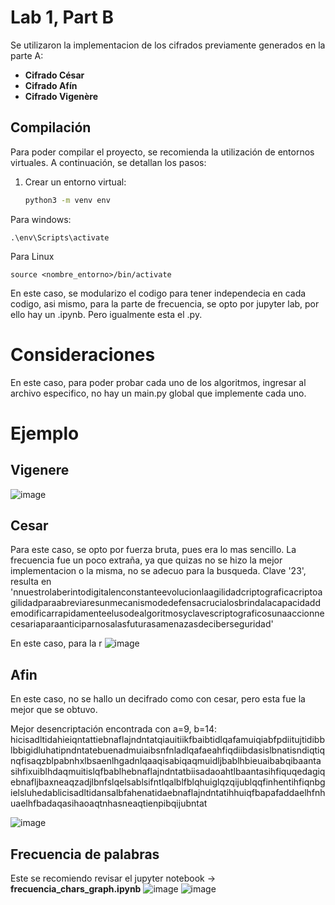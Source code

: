 # Lab 1, Part B

Se utilizaron la implementacion de los cifrados previamente generados en la parte A:

- **Cifrado César**
- **Cifrado Afín**
- **Cifrado Vigenère**

## Compilación

Para poder compilar el proyecto, se recomienda la utilización de entornos virtuales. A continuación, se detallan los pasos:

1. Crear un entorno virtual:
   ```bash
   python3 -m venv env

Para windows:
```
.\env\Scripts\activate
```
Para Linux
```
source <nombre_entorno>/bin/activate
```
En este caso, se modularizo el codigo para tener independecia en cada codigo, asi mismo, para la parte de frecuencia, se opto por jupyter lab,
por ello hay un .ipynb. Pero igualmente esta el .py.

# Consideraciones
En este caso, para poder probar cada uno de los algoritmos, ingresar al archivo especifico, no hay un main.py global que implemente cada uno.

# Ejemplo
## Vigenere
![image](https://github.com/user-attachments/assets/f8e16998-6ae1-4bd9-a16f-67c5598e7612)

## Cesar
Para este caso, se opto por fuerza bruta, pues era lo mas sencillo. La frecuencia fue un poco extraña, ya que quizas no se hizo la mejor implementacion o la misma, no se adecuo para la busqueda.
Clave '23', resulta en 'nnuestrolaberintodigitalenconstanteevolucionlaagilidadcriptograficacriptoagilidadparaabreviaresunmecanismodedefensacrucialosbrindalacapacidaddemodificarrapidamenteelusodealgoritmosyclavescriptograficosunaaccionnecesariaparaanticiparnosalasfuturasamenazasdeciberseguridad'


En este caso, para la r
![image](https://github.com/user-attachments/assets/d95f2166-e4c6-402c-af6f-b182b290a5b8)

## Afin
En este caso, no se hallo un decifrado como con cesar, pero esta fue la mejor que se obtuvo.

Mejor desencriptación encontrada con a=9, b=14:
hicisadltidahieiqntattiebnaflajndntatqiauitiikfbaibtidlqafamuiqiabfpdiitujtidibblbbigidluhatipndntatebuenadmuiaibsnfnladlqafaeahfiqdiibdasislbnatisndiqtiqnqfisaqzblpabnhxlbsaenlhgadnlqaaqisabiqaqmuidljbablhbieuaibabqibaantasihfixuiblhdaqmuitislqfbablhebnaflajndntatbiisadaoahtlbaantasihfiquqedagiqebnafljbaxneaqzadjlbnfslqelsablsifntlqalblfblqhuiglqzqijublqqfinhentihfiqnbgielsluhedablicisadltidansalbfahenatidaebnaflajndntatihhuiqfbapafaddaelhfnhuaelhfbadaqasihaoaqtnhasneaqtienpibqijubntat

![image](https://github.com/user-attachments/assets/0810636e-b015-467d-9b47-12b1b4f9e411)

## Frecuencia de palabras
Este se recomiendo revisar el jupyter notebook -> **frecuencia_chars_graph.ipynb**
![image](https://github.com/user-attachments/assets/1617ebb3-6da2-4872-a3d5-5ae94483bf47)
![image](https://github.com/user-attachments/assets/40f921f1-deff-4720-a45b-d8a8f1566763)


